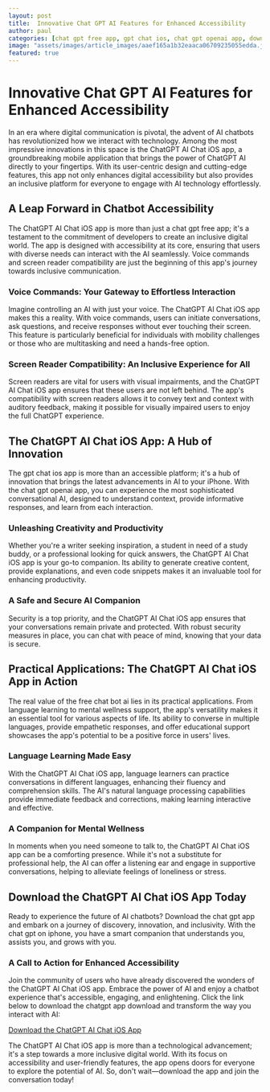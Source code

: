 ```yaml
---
layout: post
title:  Innovative Chat GPT AI Features for Enhanced Accessibility
author: paul
categories: [chat gpt free app, gpt chat ios, chat gpt openai app, download chat gpt app, free chat bot ai, chat gpt on iphone, chatgpt app download]
image: "assets/images/article_images/aaef165a1b32eaaca06709235055edda.jpg"
featured: true
---
```


# Innovative Chat GPT AI Features for Enhanced Accessibility

In an era where digital communication is pivotal, the advent of AI chatbots has revolutionized how we interact with technology. Among the most impressive innovations in this space is the ChatGPT AI Chat iOS app, a groundbreaking mobile application that brings the power of ChatGPT AI directly to your fingertips. With its user-centric design and cutting-edge features, this app not only enhances digital accessibility but also provides an inclusive platform for everyone to engage with AI technology effortlessly.

## A Leap Forward in Chatbot Accessibility

The ChatGPT AI Chat iOS app is more than just a chat gpt free app; it's a testament to the commitment of developers to create an inclusive digital world. The app is designed with accessibility at its core, ensuring that users with diverse needs can interact with the AI seamlessly. Voice commands and screen reader compatibility are just the beginning of this app's journey towards inclusive communication.

### Voice Commands: Your Gateway to Effortless Interaction

Imagine controlling an AI with just your voice. The ChatGPT AI Chat iOS app makes this a reality. With voice commands, users can initiate conversations, ask questions, and receive responses without ever touching their screen. This feature is particularly beneficial for individuals with mobility challenges or those who are multitasking and need a hands-free option.

### Screen Reader Compatibility: An Inclusive Experience for All

Screen readers are vital for users with visual impairments, and the ChatGPT AI Chat iOS app ensures that these users are not left behind. The app's compatibility with screen readers allows it to convey text and context with auditory feedback, making it possible for visually impaired users to enjoy the full ChatGPT experience.

## The ChatGPT AI Chat iOS App: A Hub of Innovation

The gpt chat ios app is more than an accessible platform; it's a hub of innovation that brings the latest advancements in AI to your iPhone. With the chat gpt openai app, you can experience the most sophisticated conversational AI, designed to understand context, provide informative responses, and learn from each interaction.

### Unleashing Creativity and Productivity

Whether you're a writer seeking inspiration, a student in need of a study buddy, or a professional looking for quick answers, the ChatGPT AI Chat iOS app is your go-to companion. Its ability to generate creative content, provide explanations, and even code snippets makes it an invaluable tool for enhancing productivity.

### A Safe and Secure AI Companion

Security is a top priority, and the ChatGPT AI Chat iOS app ensures that your conversations remain private and protected. With robust security measures in place, you can chat with peace of mind, knowing that your data is secure.

## Practical Applications: The ChatGPT AI Chat iOS App in Action

The real value of the free chat bot ai lies in its practical applications. From language learning to mental wellness support, the app's versatility makes it an essential tool for various aspects of life. Its ability to converse in multiple languages, provide empathetic responses, and offer educational support showcases the app's potential to be a positive force in users' lives.

### Language Learning Made Easy

With the ChatGPT AI Chat iOS app, language learners can practice conversations in different languages, enhancing their fluency and comprehension skills. The AI's natural language processing capabilities provide immediate feedback and corrections, making learning interactive and effective.

### A Companion for Mental Wellness

In moments when you need someone to talk to, the ChatGPT AI Chat iOS app can be a comforting presence. While it's not a substitute for professional help, the AI can offer a listening ear and engage in supportive conversations, helping to alleviate feelings of loneliness or stress.

## Download the ChatGPT AI Chat iOS App Today

Ready to experience the future of AI chatbots? Download the chat gpt app and embark on a journey of discovery, innovation, and inclusivity. With the chat gpt on iphone, you have a smart companion that understands you, assists you, and grows with you.

### A Call to Action for Enhanced Accessibility

Join the community of users who have already discovered the wonders of the ChatGPT AI Chat iOS app. Embrace the power of AI and enjoy a chatbot experience that's accessible, engaging, and enlightening. Click the link below to download the chatgpt app download and transform the way you interact with AI:

[Download the ChatGPT AI Chat iOS App](https://apps.apple.com/us/app/ai-ask-chat-with-ai-bots/id6472484891)

The ChatGPT AI Chat iOS app is more than a technological advancement; it's a step towards a more inclusive digital world. With its focus on accessibility and user-friendly features, the app opens doors for everyone to explore the potential of AI. So, don't wait—download the app and join the conversation today!